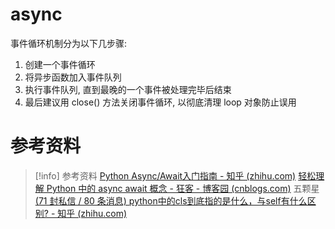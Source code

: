 # async

事件循环机制分为以下几步骤:

1. 创建一个事件循环
2. 将异步函数加入事件队列
3. 执行事件队列, 直到最晚的一个事件被处理完毕后结束
4. 最后建议用 close() 方法关闭事件循环, 以彻底清理 loop 对象防止误用

# 参考资料

> [!info] 参考资料
> [Python Async/Await入门指南 - 知乎 (zhihu.com)](https://zhuanlan.zhihu.com/p/27258289#:~:text=Python)
> [轻松理解 Python 中的 async await 概念 - 狂客 - 博客园 (cnblogs.com)](https://www.cnblogs.com/kuangke/p/14702545.html#:~:text=%E8%BF%99%E4%B8%AA%20awa) 五颗星
> [(71 封私信 / 80 条消息) python中的cls到底指的是什么，与self有什么区别? - 知乎 (zhihu.com)](https://www.zhihu.com/question/49660420#:~:text=%E4%B8%80%E8%88%AC%E6%9D%A5%E8%AF%B4%EF%BC%8C%E8%A6%81)